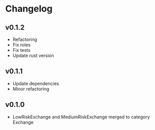 # Changelog

## v0.1.2
* Refactoring
* Fix roles
* Fix tests
* Update rust version 

## v0.1.1
* Update dependencies
* Minor refactoring

## v0.1.0
* LowRiskExchange and MediumRiskExchange merged to category Exchange